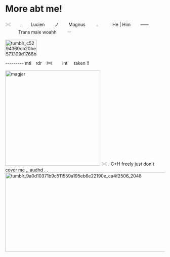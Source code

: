 # More abt me!


𓏵 ⠀⠀﹒ ⠀⠀Lucien⠀⠀⠀ノ⠀⠀⠀Magnus⠀⠀⠀  𓂂  ⠀⠀⠀⠀He  | Him⠀⠀⠀⸺⠀⠀⠀⠀Trans male woahh⠀ ⠀⠀𓎠   

<img width="100" height="50" alt="tumblr_c5294360cb20be571309d1768b2c6ecb_144f35a9_500" src="https://github.com/user-attachments/assets/fa9525e2-b9b6-4c3f-89b1-556bfd6fd467" />        

---------            mtl⠀ rdr ⠀𐂯⠀⠀⠀int⠀⠀taken !!

<img width="300" height="300" alt="magjar" src="https://github.com/user-attachments/assets/7f12a597-42ec-43a7-ab56-b304e70109da" />
𓏵 . C+H freely just don't cover me  ,, audhd . . 
<img width="750" height="250" alt="tumblr_9a0d10371b9c511559a195eb6e22190e_ca4f2506_2048" src="https://github.com/user-attachments/assets/ee5e8885-df3d-4db3-ab36-23d15e8e371e" />
